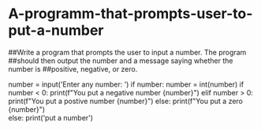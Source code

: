 # A-programm-that-prompts-user-to-put-a-number

##Write a program that prompts the user to input a number. The program
##should then output the number and a message saying whether the number is
##positive, negative, or zero.

number = input('Enter any number: ')
if number:
     number = int(number)
     if number < 0:
         print(f"You put a negative number {number}")
     elif number > 0:
         print(f"You put a postive number  {number}")
     else:
         print(f"You put a zero  {number}")       
else:
    print('put a number')

